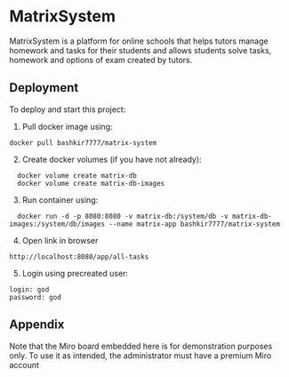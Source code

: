 
# MatrixSystem

MatrixSystem is a platform for online schools that helps tutors manage homework and tasks for their students and allows students solve tasks, homework and options of exam created by tutors.


## Deployment

To deploy and start this project:


1. Pull docker image using:

```docker
docker pull bashkir7777/matrix-system
```
2. Create docker volumes (if you have not already):

```docker
  docker volume create matrix-db
  docker volume create matrix-db-images
```
3. Run container using:

```docker
  docker run -d -p 8080:8080 -v matrix-db:/system/db -v matrix-db-images:/system/db/images --name matrix-app bashkir7777/matrix-system
```

4. Open link in browser
```url
http://localhost:8080/app/all-tasks
```
5. Login using precreated user:
```login
login: god
password: god
```
## Appendix

Note that the Miro board embedded here is for demonstration purposes only. To use it as intended, the administrator must have a premium Miro account

